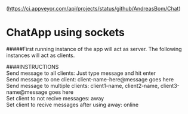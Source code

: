 (https://ci.appveyor.com/api/projects/status/github/AndreasBom/Chat)
# ChatApp using sockets
   
#####First running instance of the app will act as server. The following instances will act as clients.   


####INSTRUCTIONS    
Send message to all clients: Just type message and hit enter   
Send message to one client: client-name-here@message goes here   
Send message to multiple clients: client1-name, client2-name, client3-name@message goes here   
Set client to not recive messages: away    
Set client to recive messages after using away: online   

